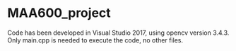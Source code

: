 # MAA600_project

Code has been developed in Visual Studio 2017, using opencv version 3.4.3. 
Only main.cpp is needed to execute the code, no other files. 
